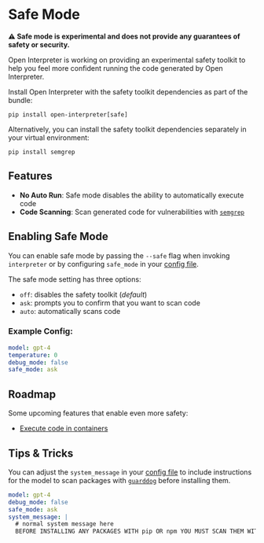 # Safe Mode

**⚠️ Safe mode is experimental and does not provide any guarantees of safety or security.**

Open Interpreter is working on providing an experimental safety toolkit to help you feel more confident running the code generated by Open Interpreter.


Install Open Interpreter with the safety toolkit dependencies as part of the bundle:

```shell
pip install open-interpreter[safe]
```

Alternatively, you can install the safety toolkit dependencies separately in your virtual environment:

```shell
pip install semgrep
```

## Features

- **No Auto Run**: Safe mode disables the ability to automatically execute code
- **Code Scanning**: Scan generated code for vulnerabilities with [`semgrep`](https://semgrep.dev/)

## Enabling Safe Mode

You can enable safe mode by passing the `--safe` flag when invoking `interpreter` or by configuring `safe_mode` in your [config file](https://github.com/KillianLucas/open-interpreter#configuration).

The safe mode setting has three options:

- `off`: disables the safety toolkit (_default_)
- `ask`: prompts you to confirm that you want to scan code
- `auto`: automatically scans code

### Example Config:

```yaml
model: gpt-4
temperature: 0
debug_mode: false
safe_mode: ask
```

## Roadmap

Some upcoming features that enable even more safety:

- [Execute code in containers](https://github.com/KillianLucas/open-interpreter/pull/459)

## Tips & Tricks

You can adjust the `system_message` in your [config file](https://github.com/KillianLucas/open-interpreter#configuration) to include instructions for the model to scan packages with [`guarddog`]() before installing them.

```yaml
model: gpt-4
debug_mode: false
safe_mode: ask
system_message: |
  # normal system message here
  BEFORE INSTALLING ANY PACKAGES WITH pip OR npm YOU MUST SCAN THEM WITH `guarddog` FIRST. Run `guarddog pypi scan $package` for pip packages and `guarddog npm scan $package` for npm packages. `guarddog` only accepts one package name at a time.
```